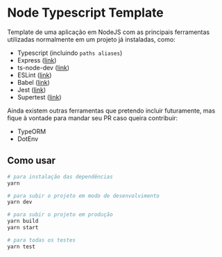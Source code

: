# Node Typescript Template

Template de uma aplicação em NodeJS com as principais ferramentas utilizadas normalmente em um projeto já instaladas, como:
- Typescript (incluindo `paths aliases`)
- Express ([link](https://expressjs.com/))
- ts-node-dev ([link](https://github.com/whitecolor/ts-node-dev))
- ESLint ([link](https://eslint.org))
- Babel ([link](https://babeljs.io/))
- Jest ([link](https://jestjs.io/))
- Supertest ([link](https://github.com/visionmedia/supertest))

Ainda existem outras ferramentas que pretendo incluir futuramente, mas fique à vontade para mandar seu PR caso queira contribuir:
- TypeORM
- DotEnv

## Como usar

```bash
# para instalação das dependências
yarn

# para subir o projeto em modo de desenvolvimento
yarn dev

# para subir o projeto em produção
yarn build
yarn start

# para todas os testes
yarn test
```
